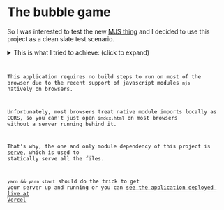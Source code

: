 # The bubble game

So I was interested to test the new [MJS thing](https://marcelo.tokks.tech/blog/geekle-node-conference-day1#gil-tayarhttpswwwlinkedincomingiltayar---es6-modules-in-nodejs) and I decided to use this project as a clean slate test scenario.

<details>
  <summary>This is what I tried to achieve: (click to expand)</summary>
  <code>
  Background:
Imagine you have a software company providing a service online.
Users can buy one year of this service access, and with credit card pay the daily cost between $5 - 20 per day depending on which plan they're on.  If users are happy with the software/service after one year, then they will renew the service for another year and keep paying daily.
Some customers will love your service (we say they are happy and have "good health"), other customers may be disappointed with the service and have "bad health". Customers with bad health typically don't renew their subscription when it's ending after one year.

All the instructions about the game rules and how to play are in the `index.html` (basically, the homepage), [just open the game](https://bubbles.tokks.tech) and get the higher score possible 🎉

</details>

This application requires no build steps to run on most of the browser due to the recent support of javascript modules `mjs` natively on browsers.

Unfortunately, most browsers treat native module imports locally as CORS, so you can't just open `index.html` on most browsers without a server running behind it.

That's why, the one and only module dependency of this project is [serve](https://www.npmjs.com/package/serve), which is used to statically serve all the files.

`yarn && yarn start` should do the trick to get your server up and running or you can [see the application deployed live at Vercel](https://bubbles.tokks.tech)